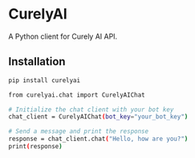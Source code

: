 # CurelyAI

A Python client for Curely AI API.

## Installation

```bash
pip install curelyai

from curelyai.chat import CurelyAIChat

# Initialize the chat client with your bot key
chat_client = CurelyAIChat(bot_key="your_bot_key")

# Send a message and print the response
response = chat_client.chat("Hello, how are you?")
print(response)
